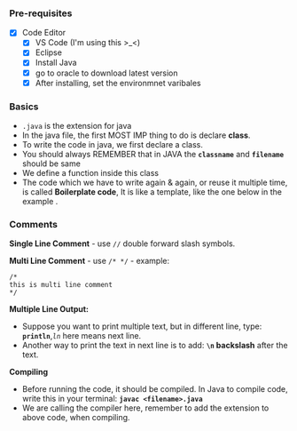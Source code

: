 ### Pre-requisites

- [x] Code Editor
    - [x] VS Code (I'm using this >_<)
    - [x] Eclipse
    - [x] Install Java
    - [x] go to oracle to download latest version
    - [x] After installing, set the environmnet varibales

### Basics

- `.java` is the extension for java
- In the java file, the first MOST IMP thing to do is declare **class**.
- To write the code in java, we first declare a class.
- You should always REMEMBER that in JAVA the **`classname`** and **`filename`** should be same
- We define a function inside this class
- The code which we have to write again & again, or reuse it multiple time, is called **Boilerplate code**, It is like a template, like the one below in the example .

### Comments
**Single Line Comment**
        - use `//` double forward slash symbols.

**Multi Line Comment**
        - use `/* */`
        - example:
```
/*
this is multi line comment
*/
```


**Multiple Line Output:**
- Suppose you want to print multiple text, but in different line, type: **`println`**,*`ln`* here means next line.
- Another way to print the text in next line is to add: **`\n` backslash** after the text.

**Compiling**
- Before running the code, it should be compiled. In Java to compile code, write this in your terminal: **`javac <filename>.java`**
- We are calling the compiler here, remember to add the extension to above code, when compiling.
